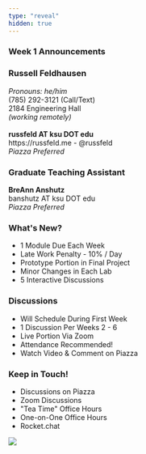```yaml
---
type: "reveal"
hidden: true
---
```


<section>
	<h3>Week 1 Announcements</h3>
</section>
<section>
	<h3>Russell Feldhausen</h3>
	<p>
	  <i>Pronouns: he/him</i><br>
		(785) 292-3121 (Call/Text)<br>
		2184 Engineering Hall<br>
		<i>(working remotely)</i><br>
		<br>
		<b>russfeld AT ksu DOT edu</b><br>
		https://russfeld.me  -  @russfeld<br>
		<i>Piazza Preferred</i>
	</p>
</section>
<section>
	<h3>Graduate Teaching Assistant</h3>
	<p>
	  <b>BreAnn Anshutz</b><br>
	  banshutz AT ksu DOT edu<br>
	  <i>Piazza Preferred</i>
	</p>
</section>
<section>
	<h3>What's New?</h3>
	<ul>
	  <li>1 Module Due Each Week</li>
	  <li>Late Work Penalty - 10% / Day</li>
	  <li>Prototype Portion in Final Project</li>
	  <li>Minor Changes in Each Lab</li>
	  <li>5 Interactive Discussions</li>
	</ul>
</section>
<section>
	<h3>Discussions</h3>
	<ul>
	  <li>Will Schedule During First Week</li>
	  <li>1 Discussion Per Weeks 2 - 6</li>
	  <li>Live Portion Via Zoom</li>
	  <li>Attendance Recommended!</li>
	  <li>Watch Video & Comment on Piazza</li>
	</ul>
</section>
<section>
	<h3>Keep in Touch!</h3>
	<ul>
	  <li>Discussions on Piazza</li>
	  <li>Zoom Discussions</li>
	  <li>"Tea Time" Office Hours</li>
	  <li>One-on-One Office Hours</li>
	  <li>Rocket.chat</li>
	</ul>
</section>
<section>
  <img class="stretch" src="https://media.giphy.com/media/j1Xyt3DHfJcmk/giphy.gif">
</section>